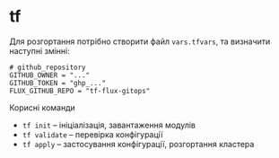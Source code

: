 # tf

Для розгортання потрібно створити файл `vars.tfvars`, та визначити наступні змінні:

```
# github_repository
GITHUB_OWNER = "..."
GITHUB_TOKEN = "ghp_..."
FLUX_GITHUB_REPO = "tf-flux-gitops"
```

Корисні команди

- `tf init` – ініціалізація, завантаження модулів
- `tf validate` – перевірка конфігурації
- `tf apply` – застосування конфігурації, розгортання кластера
